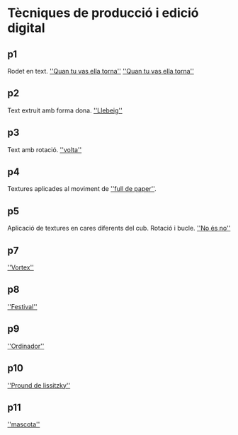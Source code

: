 # Tècniques de producció i edició digital

## p1

Rodet en text. 
[''Quan tu vas ella torna''](p1.gif)
[''Quan tu vas ella torna''](p1.MP4)
 

## p2

Text extruit amb forma dona. [''Llebeig''](P2.gif)

## p3

Text amb rotació. [''volta''](P3.gif)

## p4

Textures aplicades al moviment de [''full de paper''](p4.gif).

## p5

Aplicació de textures en cares diferents del cub. Rotació i bucle. [''No és no''](p5.gif)

## p7

[''Vortex''](p7.gif)

## p8

[''Festival''](P80.jpg)

## p9

[''Ordinador''](P9.jpg)

## p10

[''Pround de lissitzky''](P10.jpg)

## p11

[''mascota''](p11.jpg)


